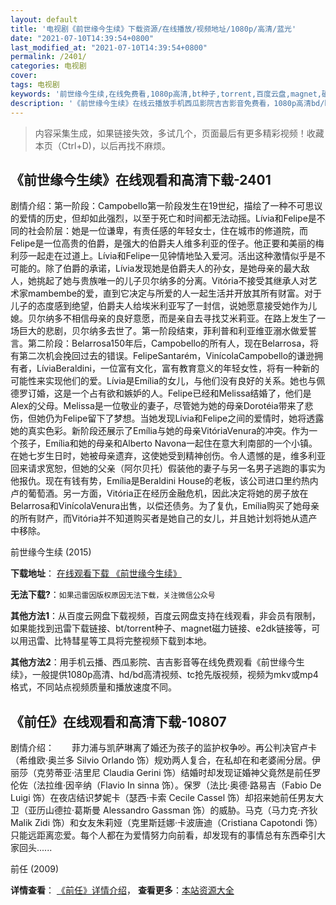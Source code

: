```yaml
---
layout: default
title: '电视剧《前世缘今生续》下载资源/在线播放/视频地址/1080p/高清/蓝光'
date: "2021-07-10T14:39:54+0800"
last_modified_at: "2021-07-10T14:39:54+0800"
permalink: /2401/
categories: 电视剧
cover:
tags: 电视剧
keywords: '前世缘今生续,在线免费看,1080p高清,bt种子,torrent,百度云盘,magnet,磁力链,迅雷下载资源'
description: '《前世缘今生续》在线云播放手机西瓜影院吉吉影音免费看，1080p高清bd/hd未删减完整版和tc抢先枪版，mkv/mp4格式，附带bt/torrent种子、magnet/磁力链、百度云盘、网盘资源迅雷下载链接'
---
```


>内容采集生成，如果链接失效，多试几个，页面最后有更多精彩视频！收藏本页（Ctrl+D)，以后再找不麻烦。


## 《前世缘今生续》在线观看和高清下载-2401

剧情介绍：第一阶段：Campobello第一阶段发生在19世纪，描绘了一种不可思议的爱情的历史，但却如此强烈，以至于死亡和时间都无法动摇。Lívia和Felipe是不同的社会阶层：她是一位谦卑，有责任感的年轻女士，住在城市的修道院，而Felipe是一位高贵的伯爵，是强大的伯爵夫人维多利亚的侄子。他正要和美丽的梅利莎一起走在过道上。Lívia和Felipe一见钟情地坠入爱河。活出这种激情似乎是不可能的。除了伯爵的承诺，Lívia发现她是伯爵夫人的孙女，是她母亲的最大敌人，她挑起了她与贵族唯一的儿子贝尔纳多的分离。Vitória不接受其继承人对艺术家mambembe的爱，直到它决定与所爱的人一起生活并开放其所有财富。对于儿子的态度感到绝望，伯爵夫人给埃米利亚写了一封信，说她愿意接受她作为儿媳。贝尔纳多不相信母亲的良好意愿，而是亲自去寻找艾米莉亚。在路上发生了一场巨大的悲剧，贝尔纳多去世了。第一阶段结束，菲利普和利亚维亚溺水做爱誓言。第二阶段：Belarrosa150年后，Campobello的所有人，现在Belarrosa，将有第二次机会挽回过去的错误。FelipeSantarém，VinícolaCampobello的谦逊拥有者，LíviaBeraldini，一位富有文化，富有教育意义的年轻女性，将有一种新的可能性来实现他们的爱。Lívia是Emília的女儿，与他们没有良好的关系。她也与佩德罗订婚，这是一个占有欲和嫉妒的人。Felipe已经和Melissa结婚了，他们是Alex的父母。Melissa是一位敬业的妻子，尽管她为她的母亲Dorotéia带来了悲伤，但她仍为Felipe留下了梦想。当她发现Lívia和Felipe之间的爱情时，她将透露她的真实色彩。新阶段还展示了Emília与她的母亲VitóriaVenura的冲突。作为一个孩子，Emília和她的母亲和Alberto Navona一起住在意大利南部的一个小镇。在她七岁生日时，她被母亲遗弃，这使她受到精神创伤。令人遗憾的是，维多利亚回来请求宽恕，但她的父亲（阿尔贝托）假装他的妻子与另一名男子逃跑的事实为他报仇。现在有钱有势，Emília是Beraldini House的老板，该公司进口里约热内卢的葡萄酒。另一方面，Vitória正在经历金融危机，因此决定将她的房子放在Belarrosa和VinícolaVenura出售，以偿还债务。为了复仇，Emília购买了她母亲的所有财产，而Vitória并不知道购买者是她自己的女儿，并且她计划将她从遗产中移除。


前世缘今生续 (2015)

**下载地址**： [在线观看下载 《前世缘今生续》](https://www.btbtdy.me/btdy/dy14109.html) 


**无法下载?**：`如果迅雷因版权原因无法下载，关注微信公众号 `

**其他方法1**：从百度云网盘下载视频，百度云网盘支持在线观看，非会员有限制，如果能找到迅雷下载链接、bt/torrent种子、magnet磁力链接、e2dk链接等，可以用迅雷、比特彗星等工具将完整视频下载到本地。

**其他方法2**：用手机云播、西瓜影院、吉吉影音等在线免费观看《前世缘今生续》，一般提供1080p高清、hd/bd高清视频、tc抢先版视频，视频为mkv或mp4格式，不同站点视频质量和播放速度不同。


## 《前任》在线观看和高清下载-10807

剧情介绍：　　菲力浦与凯萨琳离了婚还为孩子的监护权争吵。再公判决官卢卡（希维欧·奥兰多 Silvio Orlando 饰）规劝两人复合，在私却在和老婆闹分居。伊丽莎（克劳蒂亚·洁里尼 Claudia Gerini 饰）结婚时却发现证婚神父竟然是前任罗伦佐（法拉维·因辛纳（Flavio In sinna 饰）。保罗（法比·奥德·路易吉（Fabio De Luigi 饰）在夜店结识梦妮卡（瑟西·卡索 Cecile Cassel 饰）却招来她前任男友大卫（亚历山德拉·葛斯曼 Alessandro Gassman 饰）的威胁。马克（马力克·齐狄 Malik Zidi 饰）和女友朱莉娅（克里斯廷娜·卡波唐迪（Cristiana Capotondi 饰）只能远距离恋爱。每个人都在为爱情努力向前看，却发现有的事情总有东西牵引大家回头......


前任 (2009)

**详情查看**： [《前任》详情介绍](/movie/10807/)， **查看更多**：[本站资源大全](/movie/t/all/)


